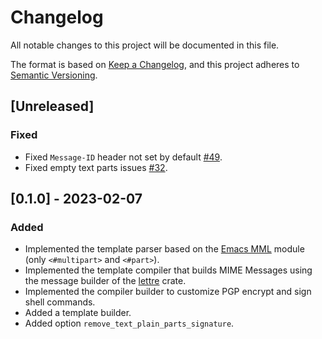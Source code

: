 # Changelog

All notable changes to this project will be documented in this file.

The format is based on [Keep a Changelog](https://keepachangelog.com/en/1.0.0/),
and this project adheres to [Semantic Versioning](https://semver.org/spec/v2.0.0.html).

## [Unreleased]

### Fixed

- Fixed `Message-ID` header not set by default [#49].
- Fixed empty text parts issues [#32].

## [0.1.0] - 2023-02-07

### Added

- Implemented the template parser based on the [Emacs MML] module (only `<#multipart>` and `<#part>`).
- Implemented the template compiler that builds MIME Messages using the message builder of the [lettre] crate.
- Implemented the compiler builder to customize PGP encrypt and sign shell commands.
- Added a template builder.
- Added option `remove_text_plain_parts_signature`.

[Emacs MML]: https://www.gnu.org/software/emacs/manual/html_node/emacs-mime/MML-Definition.html
[lettre]: https://github.com/lettre/lettre

[#32]: https://todo.sr.ht/~soywod/pimalaya/32
[#49]: https://todo.sr.ht/~soywod/pimalaya/49
